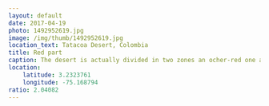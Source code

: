 ```yaml
---
layout: default
date: 2017-04-19
photo: 1492952619.jpg
image: /img/thumb/1492952619.jpg
location_text: Tatacoa Desert, Colombia
title: Red part
caption: The desert is actually divided in two zones an ocher-red one and a gray one. The first one is way more interesting and beautiful with all those dry canyons and cactuses :)
location:
    latitude: 3.2323761
    longitude: -75.168794
ratio: 2.04082
---
```

